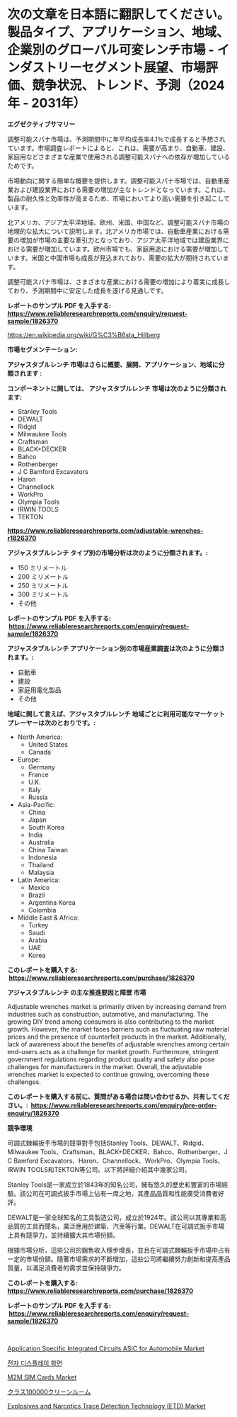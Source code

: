 <p><h1>次の文章を日本語に翻訳してください。製品タイプ、アプリケーション、地域、企業別のグローバル可変レンチ市場 - インダストリーセグメント展望、市場評価、競争状況、トレンド、予測（2024年 - 2031年）</h1></p><p><strong>エグゼクティブサマリー</strong></p>
<p><p>調整可能スパナ市場は、予測期間中に年平均成長率4.1％で成長すると予想されています。市場調査レポートによると、これは、需要が高まり、自動車、建設、家庭用などさまざまな産業で使用される調整可能スパナへの依存が増加しているためです。</p><p>市場動向に関する簡単な概要を提供します。調整可能スパナ市場では、自動車産業および建設業界における需要の増加が主なトレンドとなっています。これは、製品の耐久性と効率性が高まるため、市場においてより高い需要を引き起こしています。</p><p>北アメリカ、アジア太平洋地域、欧州、米国、中国など、調整可能スパナ市場の地理的な拡大について説明します。北アメリカ市場では、自動車産業における需要の増加が市場の主要な牽引力となっており、アジア太平洋地域では建設業界における需要が増加しています。欧州市場でも、家庭用途における需要が増加しています。米国と中国市場も成長が見込まれており、需要の拡大が期待されています。</p><p>調整可能スパナ市場は、さまざまな産業における需要の増加により着実に成長しており、予測期間中に安定した成長を遂げる見通しです。</p></p>
<p><strong>レポートのサンプル PDF を入手する: <a href="https://www.reliableresearchreports.com/enquiry/request-sample/1826370">https://www.reliableresearchreports.com/enquiry/request-sample/1826370</a></strong></p>
<p><a href="https://en.wikipedia.org/wiki/G%C3%B6sta_Hillberg">https://en.wikipedia.org/wiki/G%C3%B6sta_Hillberg</a></p>
<p><strong>市場セグメンテーション:</strong></p>
<p><strong> アジャスタブルレンチ 市場はさらに概要、展開、アプリケーション、地域に分類されます :</strong></p>
<p><strong>コンポーネントに関しては、 アジャスタブルレンチ 市場は次のように分類されます: &nbsp;</strong></p>
<p><ul><li>Stanley Tools</li><li>DEWALT</li><li>Ridgid</li><li>Milwaukee Tools</li><li>Craftsman</li><li>BLACK+DECKER</li><li>Bahco</li><li>Rothenberger</li><li>J C Bamford Excavators</li><li>Haron</li><li>Channellock</li><li>WorkPro</li><li>Olympia Tools</li><li>IRWIN TOOLS</li><li>TEKTON</li></ul></p>
<p><strong><a href="https://www.reliableresearchreports.com/adjustable-wrenches-r1826370">https://www.reliableresearchreports.com/adjustable-wrenches-r1826370</a></strong></p>
<p><strong> アジャスタブルレンチ タイプ別の市場分析は次のように分類されます。:</strong></p>
<p><ul><li>150 ミリメートル</li><li>200 ミリメートル</li><li>250 ミリメートル</li><li>300 ミリメートル</li><li>その他</li></ul></p>
<p><strong>レポートのサンプル PDF を入手する: &nbsp;<a href="https://www.reliableresearchreports.com/enquiry/request-sample/1826370">https://www.reliableresearchreports.com/enquiry/request-sample/1826370</a></strong></p>
<p><strong> アジャスタブルレンチ アプリケーション別の市場産業調査は次のように分類されます。:</strong></p>
<p><ul><li>自動車</li><li>建設</li><li>家庭用電化製品</li><li>その他</li></ul></p>
<p><strong>地域に関して言えば、アジャスタブルレンチ 地域ごとに利用可能なマーケットプレーヤーは次のとおりです。:</strong></p>
<p><ul>
    <li>
        North America:
        <ul>
            <li>United States</li>
            <li>Canada</li>
        </ul>
    </li>
    <li>
        Europe:
        <ul>
            <li>Germany</li>
            <li>France</li>
            <li>U.K.</li>
            <li>Italy</li>
            <li>Russia</li>
        </ul>
    </li>
    <li>
        Asia-Pacific:
        <ul>
            <li>China</li>
            <li>Japan</li>
            <li>South Korea</li>
            <li>India</li>
            <li>Australia</li>
            <li>China Taiwan</li>
            <li>Indonesia</li>
            <li>Thailand</li>
            <li>Malaysia</li>
        </ul>
    </li>
    <li>
        Latin America:
        <ul>
            <li>Mexico</li>
            <li>Brazil</li>
            <li>Argentina Korea</li>
            <li>Colombia</li>
        </ul>
    </li>
    <li>
        Middle East & Africa:
        <ul>
            <li>Turkey</li>
            <li>Saudi</li>
            <li>Arabia</li>
            <li>UAE</li>
            <li>Korea</li>
        </ul>
    </li>
    </ul></p>
<p><strong>このレポートを購入する: &nbsp;<a href="https://www.reliableresearchreports.com/purchase/1826370">https://www.reliableresearchreports.com/purchase/1826370</a></strong></p>
<p><strong>アジャスタブルレンチ の主な推進要因と障壁 市場</strong></p>
<p><p>Adjustable wrenches market is primarily driven by increasing demand from industries such as construction, automotive, and manufacturing. The growing DIY trend among consumers is also contributing to the market growth. However, the market faces barriers such as fluctuating raw material prices and the presence of counterfeit products in the market. Additionally, lack of awareness about the benefits of adjustable wrenches among certain end-users acts as a challenge for market growth. Furthermore, stringent government regulations regarding product quality and safety also pose challenges for manufacturers in the market. Overall, the adjustable wrenches market is expected to continue growing, overcoming these challenges.</p></p>
<p><strong>このレポートを購入する前に、質問がある場合は問い合わせるか、共有してください。:&nbsp; <a href="https://www.reliableresearchreports.com/enquiry/pre-order-enquiry/1826370">https://www.reliableresearchreports.com/enquiry/pre-order-enquiry/1826370</a></strong></p>
<p><strong>競争環境</strong></p>
<p><p>可調式棘輪扳手市場的競爭對手包括Stanley Tools、DEWALT、Ridgid、Milwaukee Tools、Craftsman、BLACK+DECKER、Bahco、Rothenberger、J C Bamford Excavators、Haron、Channellock、WorkPro、Olympia Tools、IRWIN TOOLS和TEKTON等公司。以下將詳細介紹其中幾家公司。</p><p>Stanley Tools是一家成立於1843年的知名公司，擁有悠久的歷史和豐富的市場經驗。該公司在可調式扳手市場上佔有一席之地，其產品品質和性能廣受消費者好評。</p><p>DEWALT是一家全球知名的工具製造公司，成立於1924年。該公司以其專業和高品質的工具而聞名，廣泛應用於建築、汽車等行業。DEWALT在可調式扳手市場上具有競爭力，並持續擴大其市場份額。</p><p>根據市場分析，這些公司的銷售收入穩步增長，並且在可調式棘輪扳手市場中占有一定的市場份額。隨著市場需求的不斷增加，這些公司將繼續努力創新和提高產品質量，以滿足消費者的需求並保持競爭力。</p></p>
<p><strong>このレポートを購入する: &nbsp; <a href="https://www.reliableresearchreports.com/purchase/1826370">https://www.reliableresearchreports.com/purchase/1826370</a></strong></p>
<p><strong>レポートのサンプル PDF を入手する: &nbsp;<a href="https://www.reliableresearchreports.com/enquiry/request-sample/1826370">https://www.reliableresearchreports.com/enquiry/request-sample/1826370</a></strong><strong></strong></p>
<p>&nbsp;</p>
<p><p><a href="https://medium.com/@cristinaschiller2022/application-specific-integrated-circuits-asic-for-automobile-market-report-by-product-type-full-8192d2c14aa2">Application Specific Integrated Circuits ASIC for Automobile Market</a></p><p><a href="https://medium.com/@pwhkjukf5/%EA%B8%80%EB%A1%9C%EB%B2%8C-%EC%A0%84%EC%9E%90-%EB%94%94%EC%8A%A4%ED%94%8C%EB%A0%88%EC%9D%B4-%EC%8B%9C%EC%9E%A5-%EA%B7%9C%EB%AA%A8-%EB%B0%8F-%EC%8B%9C%EC%9E%A5-%EB%8F%99%ED%96%A5-%EB%B6%84%EC%84%9D-%EC%A7%80%EC%97%AD%EB%B3%84-%EC%A0%84%EB%A7%9D-%EA%B2%BD%EC%9F%81-%EC%A0%84%EB%9E%B5%EC%9D%80-2024%EB%85%84%EC%97%90%EC%84%9C-2031%EB%85%84%EA%B9%8C%EC%A7%80-%EC%98%88%EC%B8%A1%EB%90%A8-1334edd8256b">전자 디스플레이 화면</a></p><p><a href="https://medium.com/@foyazahmed1999_69116/navigating-the-global-m2m-sim-cards-market-landscape-trends-forecasts-and-impact-analysis-2024-5966b12d030d">M2M SIM Cards Market</a></p><p><a href="https://medium.com/@dressleredward/%E3%82%AF%E3%83%A9%E3%82%B9100000%E3%82%AF%E3%83%AA%E3%83%BC%E3%83%B3%E3%83%AB%E3%83%BC%E3%83%A0%E5%B8%82%E5%A0%B4%E3%81%AE%E3%83%88%E3%83%AC%E3%83%B3%E3%83%89-%E5%B8%82%E5%A0%B4%E3%82%BB%E3%82%B0%E3%83%A1%E3%83%B3%E3%83%86%E3%83%BC%E3%82%B7%E3%83%A7%E3%83%B3%E3%81%AE%E8%A9%B3%E7%B4%B0%E3%81%AA%E7%A0%94%E7%A9%B6%E3%81%8A%E3%82%88%E3%81%B3%E6%96%B0%E8%88%88%E3%83%88%E3%83%AC%E3%83%B3%E3%83%89%E3%81%AE%E9%87%8D%E8%A6%81%E6%80%A7%E3%81%AE%E5%88%86%E6%9E%90-0dfa8b5b2e32">クラス100000クリーンルーム</a></p><p><a href="https://issuu.com/reportprime-2/docs/explosives-and-narcotics-trace-dete_b33e418fcecf4c">Explosives and Narcotics Trace Detection Technology (ETD) Market</a></p></p>